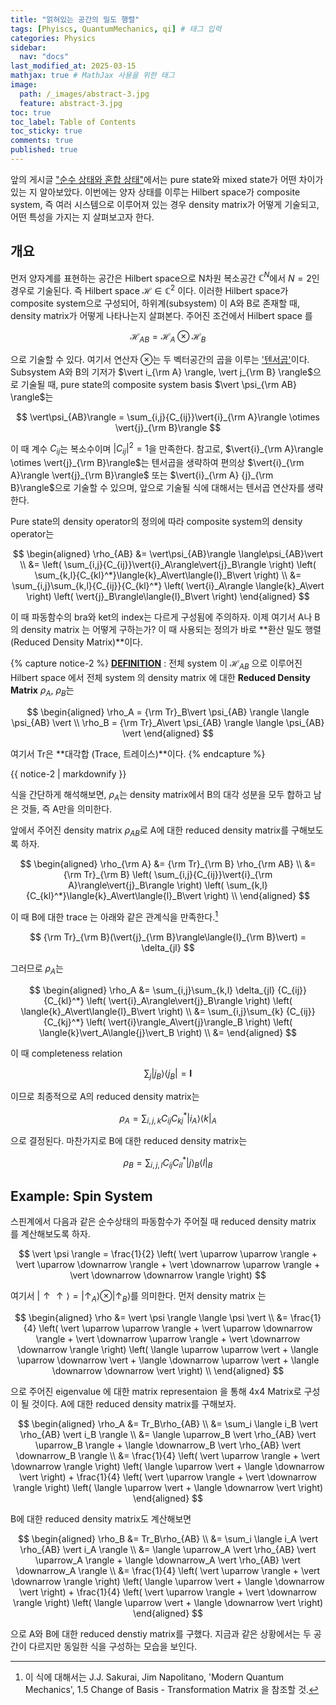 ```yaml
---
title: "얽혀있는 공간의 밀도 행렬"
tags: [Phyiscs, QuantumMechanics, qi] # 태그 입력
categories: Physics
sidebar:
  nav: "docs"
last_modified_at: 2025-03-15
mathjax: true # MathJax 사용을 위한 태그
image:
  path: /_images/abstract-3.jpg
  feature: abstract-3.jpg
toc: true
toc_label: Table of Contents
toc_sticky: true
comments: true
published: true
---
```


앞의 게시글 ["순수 상태와 혼합 상태"](/physics/PureandMixed/)에서는 pure state와 mixed state가 어떤 차이가 있는 지 알아보았다.
이번에는 양자 상태를 이루는 Hilbert space가 composite system, 즉 여러 시스템으로 이루어져 있는 경우 density matrix가 어떻게 기술되고, 어떤 특성을 가지는 지 살펴보고자 한다.

## 개요
먼저 양자계를 표현하는 공간은 Hilbert space으로 N차원 복소공간 $\mathbb{C}^N$에서 $N=2$인 경우로 기술된다. 
즉 Hilbert space $\mathcal{H} \in \mathbb{C}^2$ 이다.
이러한 Hilbert space가 composite system으로 구성되어, 하위계(subsystem) 이 A와 B로 존재할 때, density matrix가 어떻게 나타나는지 살펴본다. 
주어진 조건에서 Hilbert space 를

$$
\mathcal{H}_{AB} = \mathcal{H}_A\otimes\mathcal{H}_B
$$

으로 기술할 수 있다.
여기서 연산자 $\otimes$는 두 벡터공간의 곱을 이루는 ['텐서곱'](https://en.wikipedia.org/wiki/Tensor_product)이다.
Subsystem A와 B의 기저가 $\vert i_{\rm A} \rangle, \vert j_{\rm B} \rangle$으로 기술될 때,
pure state의 composite system basis $\vert \psi_{\rm AB} \rangle$는

$$
\vert\psi_{AB}\rangle = \sum_{i,j}{C_{ij}}\vert{i}_{\rm A}\rangle \otimes \vert{j}_{\rm B}\rangle
$$

이 때 계수 ${C_{ij}}$는 복소수이며 $\vert {C_{ij}} \vert^2 = 1$을 만족한다.
참고로, $\vert{i}_{\rm A}\rangle \otimes \vert{j}_{\rm B}\rangle$는 텐서곱을 생략하여 편의상 $\vert{i}_{\rm A}\rangle \vert{j}_{\rm B}\rangle$ 또는 $\vert{i}_{\rm A} {j}_{\rm B}\rangle$으로 기술할 수 있으며, 앞으로 기술될 식에 대해서는 텐서곱 연산자를 생략한다.

Pure state의 density operator의 정의에 따라 composite system의 density operator는

$$
\begin{aligned}
\rho_{AB} &= \vert\psi_{AB}\rangle \langle\psi_{AB}\vert \\
&= \left( \sum_{i,j}{C_{ij}}\vert{i}_A\rangle\vert{j}_B\rangle \right) \left( \sum_{k,l}{C_{kl}^*}\langle{k}_A\vert\langle{l}_B\vert \right) \\
&= \sum_{i,j}\sum_{k,l}{C_{ij}}{C_{kl}^*} \left( \vert{i}_A\rangle \langle{k}_A\vert \right) \left( \vert{j}_B\rangle\langle{l}_B\vert \right)
\end{aligned}
$$

이 때 파동함수의 bra와 ket의 index는 다르게 구성됨에 주의하자. 
이제 여기서 A나 B의 density matrix 는 어떻게 구하는가? 이 때 사용되는
정의가 바로 **환산 밀도 행렬 (Reduced Density Matrix)**이다.

{% capture notice-2 %}
**<u>DEFINITION</u>** : 전체 system 이 $\mathcal{H}_{AB}$ 으로 이루어진 Hilbert space 에서 
전체 system 의 density matrix 에 대한
**Reduced Density Matrix** $\rho_A$, $\rho_B$는 

$$
\begin{aligned}
\rho_A = {\rm Tr}_B\vert \psi_{AB} \rangle \langle \psi_{AB} \vert \\
\rho_B = {\rm Tr}_A\vert \psi_{AB} \rangle \langle \psi_{AB} \vert
\end{aligned}
$$

여기서 Tr은 **대각합 (Trace, 트레이스)**이다.
{% endcapture %}
<div class="notice--info">{{ notice-2 | markdownify }}</div>

식을 간단하게 해석해보면, $\rho_A$는 density matrix에서 B의 대각 성분을 모두 합하고 남은 것들, 즉 A만을 의미한다. 

앞에서 주어진 density matrix $\rho_{AB}$로 A에 대한 reduced density matrix를 구해보도록 하자.

$$
\begin{aligned}
\rho_{\rm A} &= {\rm Tr}_{\rm B} \rho_{\rm AB} \\
&= {\rm Tr}_{\rm B} \left( \sum_{i,j}{C_{ij}}\vert{i}_{\rm A}\rangle\vert{j}_B\rangle \right) \left( \sum_{k,l}{C_{kl}^*}\langle{k}_A\vert\langle{l}_B\vert \right) \\
\end{aligned}
$$

이 때 B에 대한 trace 는 아래와 같은 관계식을 만족한다.[^1]

$$
{\rm Tr}_{\rm B}(\vert{j}_{\rm B}\rangle\langle{l}_{\rm B}\vert) = \delta_{jl}
$$

그러므로 $\rho_A$는

$$
\begin{aligned}
\rho_A &= \sum_{i,j}\sum_{k,l} \delta_{jl} {C_{ij}}{C_{kl}^*} \left( \vert{i}_A\rangle\vert{j}_B\rangle \right) \left( \langle{k}_A\vert\langle{l}_B\vert \right) \\
&= \sum_{i,j}\sum_{k} {C_{ij}}{C_{kj}^*} \left( \vert{i}\rangle_A\vert{j}\rangle_B \right) \left( \langle{k}\vert_A\langle{j}\vert_B \right) \\
&= 
\end{aligned}
$$

이 때 completeness relation

$$
\sum_{j} \vert j_B \rangle \langle j_B \vert = \mathbf{I}
$$

이므로 최종적으로 A의 reduced density matrix는

$$
\rho_A = \sum_{i,j,k} {C_{ij}}{C_{kj}^*} \vert{i}_A\rangle \langle{k} \vert_A
$$

으로 결정된다. 마찬가지로 B에 대한 reduced density matrix는

$$
\rho_B = \sum_{i,j,l}{C_{ij}}{C_{il}^*}\vert{j}\rangle_B\langle{l}\vert_B
$$

## Example: Spin System
스핀계에서 다음과 같은 순수상태의 파동함수가 주어질 때 reduced density matrix 를 계산해보도록 하자. 

$$
\vert \psi \rangle = \frac{1}{2} \left( \vert \uparrow \uparrow \rangle + \vert \uparrow \downarrow \rangle + \vert \downarrow \uparrow \rangle + \vert \downarrow \downarrow \rangle \right)
$$

여기서 $\vert \uparrow \uparrow \rangle = \vert \uparrow_A \rangle \otimes \vert \uparrow_B \rangle$를 의미한다. 먼저 density matrix 는

$$
\begin{aligned}
\rho &= \vert \psi \rangle \langle \psi \vert \\
&= \frac{1}{4} \left( \vert \uparrow \uparrow \rangle + \vert \uparrow \downarrow \rangle + \vert \downarrow \uparrow \rangle + \vert \downarrow \downarrow \rangle \right) \left( \langle \uparrow \uparrow \vert + \langle \uparrow \downarrow \vert + \langle \downarrow \uparrow \vert + \langle \downarrow \downarrow \vert \right) \\
\end{aligned}
$$

으로 주어진 eigenvalue 에 대한 matrix representaion 을 통해
4x4 Matrix로 구성이 될 것이다. A에 대한 reduced density matrix를 구해보자.

$$
\begin{aligned}
\rho_A &= Tr_B\rho_{AB} \\
&= \sum_i \langle i_B \vert \rho_{AB} \vert i_B \rangle \\
&= \langle \uparrow_B \vert \rho_{AB} \vert \uparrow_B \rangle + \langle \downarrow_B \vert \rho_{AB} \vert \downarrow_B \rangle \\
&= \frac{1}{4} \left( \vert \uparrow \rangle + \vert \downarrow \rangle \right) \left( \langle \uparrow \vert + \langle \downarrow \vert \right) + \frac{1}{4} \left( \vert \uparrow \rangle + \vert \downarrow \rangle \right) \left( \langle \uparrow \vert + \langle \downarrow \vert \right)
\end{aligned}
$$

B에 대한 reduced density matrix도 계산해보면

$$
\begin{aligned}
\rho_B &= Tr_B\rho_{AB} \\
&= \sum_i \langle i_A \vert \rho_{AB} \vert i_A \rangle \\
&= \langle \uparrow_A \vert \rho_{AB} \vert \uparrow_A \rangle + \langle \downarrow_A \vert \rho_{AB} \vert \downarrow_A \rangle \\
&= \frac{1}{4} \left( \vert \uparrow \rangle + \vert \downarrow \rangle \right) \left( \langle \uparrow \vert + \langle \downarrow \vert \right) + \frac{1}{4} \left( \vert \uparrow \rangle + \vert \downarrow \rangle \right) \left( \langle \uparrow \vert + \langle \downarrow \vert \right)
\end{aligned}
$$

으로 A와 B에 대한 reduced denstiy matrix를 구했다. 지금과 같은 상황에서는 두 공간이 다르지만 동일한 식을 구성하는 모습을 보인다.

[^1]: 이 식에 대해서는 J.J. Sakurai, Jim Napolitano, 'Modern Quantum Mechanics', 1.5 Change of Basis - Transformation Matrix 을 참조할 것.